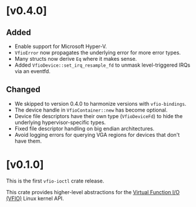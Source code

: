 # [v0.4.0]

## Added

- Enable support for Microsoft Hyper-V.
- `VfioError` now propagates the underlying error for more error
  types.
- Many structs now derive `Eq` where it makes sense.
- Added `VfioDevice::set_irq_resample_fd` to unmask level-triggered
  IRQs via an eventfd.

## Changed

- We skipped to version 0.4.0 to harmonize versions with
  `vfio-bindings`.
- The device handle in `VfioContainer::new` has become optional.
- Device file descriptors have their own type (`VfioDeviceFd`) to hide
  the underlying hypervisor-specific types.
- Fixed file descriptor handling on big endian architectures.
- Avoid logging errors for querying VGA regions for devices that don't
  have them.

# [v0.1.0]

This is the first `vfio-ioctl` crate release.

This crate provides higher-level abstractions for the
[Virtual Function I/O (VFIO)](https://www.kernel.org/doc/Documentation/vfio.txt)
Linux kernel API.
